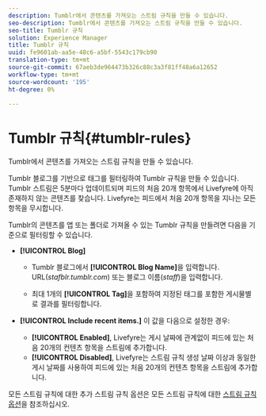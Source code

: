 ```yaml
---
description: Tumblr에서 콘텐츠를 가져오는 스트림 규칙을 만들 수 있습니다.
seo-description: Tumblr에서 콘텐츠를 가져오는 스트림 규칙을 만들 수 있습니다.
seo-title: Tumblr 규칙
solution: Experience Manager
title: Tumblr 규칙
uuid: fe9601ab-aa5e-48c6-a5bf-5543c179cb90
translation-type: tm+mt
source-git-commit: 67aeb3de964473b326c88c3a3f81ff48a6a12652
workflow-type: tm+mt
source-wordcount: '195'
ht-degree: 0%

---
```



# Tumblr 규칙{#tumblr-rules}

Tumblr에서 콘텐츠를 가져오는 스트림 규칙을 만들 수 있습니다.

Tumblr 블로그를 기반으로 태그를 필터링하여 Tumblr 규칙을 만들 수 있습니다. Tumblr 스트림은 5분마다 업데이트되며 피드의 처음 20개 항목에서 Livefyre에 아직 존재하지 않는 콘텐츠를 찾습니다. Livefyre는 피드에서 처음 20개 항목을 지나는 모든 항목을 무시합니다.

Tumblr의 콘텐츠를 앱 또는 폴더로 가져올 수 있는 Tumblr 규칙을 만들려면 다음을 기준으로 필터링할 수 있습니다.

* **[!UICONTROL Blog]**

   * Tumblr 블로그에서 **[!UICONTROL Blog Name]**&#x200B;을 입력합니다. URL(*stafblr.tumblr.com*) 또는 블로그 이름(*staff*)을 입력합니다.

   * 최대 1개의 **[!UICONTROL Tag]**&#x200B;을 포함하여 지정된 태그를 포함한 게시물별로 결과를 필터링합니다.

* **[!UICONTROL Include recent items.]** 이 값을 다음으로 설정한 경우:

   * **[!UICONTROL Enabled]**, Livefyre는 게시 날짜에 관계없이 피드에 있는 처음 20개의 컨텐츠 항목을 스트림에 추가합니다.
   * **[!UICONTROL Disabled]**, Livefyre는 스트림 규칙 생성 날짜 이상과 동일한 게시 날짜를 사용하여 피드에 있는 처음 20개의 컨텐츠 항목을 스트림에 추가합니다.

모든 스트림 규칙에 대한 추가 스트림 규칙 옵션은 모든 스트림 규칙에 대한 [스트림 규칙 옵션](../c-streams/c-stream-rule-options-for-all-stream-rules.md#c_stream_rule_options_for_all_stream_rules)을 참조하십시오.
